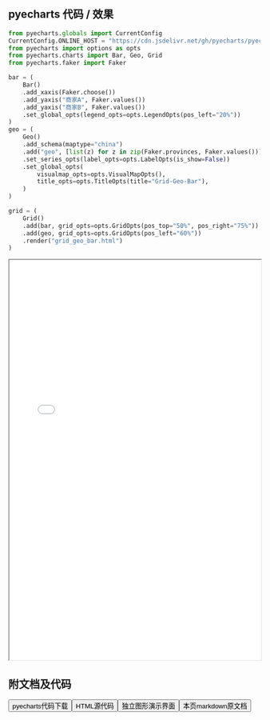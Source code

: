 
## pyecharts 代码 / 效果

```python
from pyecharts.globals import CurrentConfig
CurrentConfig.ONLINE_HOST = "https://cdn.jsdelivr.net/gh/pyecharts/pyecharts-assets@latest/assets/"
from pyecharts import options as opts
from pyecharts.charts import Bar, Geo, Grid
from pyecharts.faker import Faker

bar = (
    Bar()
    .add_xaxis(Faker.choose())
    .add_yaxis("商家A", Faker.values())
    .add_yaxis("商家B", Faker.values())
    .set_global_opts(legend_opts=opts.LegendOpts(pos_left="20%"))
)
geo = (
    Geo()
    .add_schema(maptype="china")
    .add("geo", [list(z) for z in zip(Faker.provinces, Faker.values())])
    .set_series_opts(label_opts=opts.LabelOpts(is_show=False))
    .set_global_opts(
        visualmap_opts=opts.VisualMapOpts(),
        title_opts=opts.TitleOpts(title="Grid-Geo-Bar"),
    )
)

grid = (
    Grid()
    .add(bar, grid_opts=opts.GridOpts(pos_top="50%", pos_right="75%"))
    .add(geo, grid_opts=opts.GridOpts(pos_left="60%"))
    .render("grid_geo_bar.html")
)
```

<iframe width="100%" height="800px" src="/pyecharts/Grid/grid_geo_bar.html"></iframe>

## 附文档及代码

<a href="https://cdn.jsdelivr.net/gh/wfy-belief/python/docs/pyecharts/Grid/grid_geo_bar.py"><button class="mybutton">pyecharts代码下载</button></a><a href="https://cdn.jsdelivr.net/gh/wfy-belief/python/docs/pyecharts/Grid/grid_geo_bar.html"><button class="mybutton">HTML源代码</button></a><a href="https://python.wfyblog.cn/pyecharts/Grid/grid_geo_bar.html"><button class="mybutton">独立图形演示界面</button></a><a href="https://cdn.jsdelivr.net/gh/wfy-belief/python/docs/pyecharts/Grid/grid_geo_bar.md"><button class="mybutton">本页markdown原文档</button></a>
